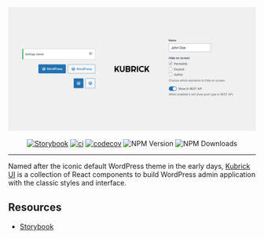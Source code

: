 [![Banner](art/kubrick%402x.png)](https://66e68bc88881b2397d6befdb-zlgmfvcbsp.chromatic.com)

<div align="center">

  [![Storybook](https://img.shields.io/badge/-Storybook-FF4785?style=flat&logo=storybook&logoColor=white)](https://66e68bc88881b2397d6befdb-zlgmfvcbsp.chromatic.com)
	[![ci](https://github.com/syntatis/kubrick/actions/workflows/ci.yml/badge.svg)](https://github.com/syntatis/kubrick/actions/workflows/ci.yml)
	[![codecov](https://codecov.io/gh/syntatis/kubrick/graph/badge.svg?token=RU6U0B93WH)](https://codecov.io/gh/syntatis/kubrick)
	![NPM Version](https://img.shields.io/npm/v/%40syntatis%2Fkubrick)
	![NPM Downloads](https://img.shields.io/npm/d18m/%40syntatis%2Fkubrick) 

</div>

------

Named after the iconic default WordPress theme in the early days, [Kubrick UI](https://wordpress.org/themes/default/) is a collection of React components to build WordPress admin application with the classic styles and interface.

## Resources

- [Storybook](https://66e68bc88881b2397d6befdb-zlgmfvcbsp.chromatic.com)
